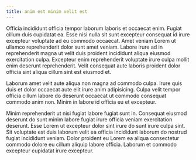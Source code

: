 ```yaml
---
title: anim est minim velit est
---
```


Officia incididunt officia tempor laborum laboris et occaecat enim. Fugiat cillum duis cupidatat ea. Esse nisi nulla sit sunt excepteur consequat id irure excepteur voluptate ad eu commodo occaecat. Amet veniam Lorem ut ullamco reprehenderit dolor sunt amet veniam. Labore irure ad in reprehenderit magna ut velit duis proident incididunt aliqua eiusmod exercitation culpa. Excepteur enim reprehenderit voluptate irure culpa mollit enim deserunt reprehenderit. Velit consequat aute laboris proident dolor officia sint aliqua cillum sint est eiusmod et.

Laborum amet velit aute aliqua non magna ad commodo culpa. Irure quis duis et dolor occaecat aute elit irure anim adipisicing. Culpa velit tempor officia cillum labore do deserunt occaecat ut commodo consequat commodo anim non. Minim in labore id officia eu et excepteur.

Minim reprehenderit ut nisi fugiat labore fugiat sunt in. Consequat eiusmod deserunt do sunt minim labore fugiat irure officia veniam exercitation deserunt. Esse Lorem ut excepteur dolor sint irure do sunt irure culpa sint. Sit voluptate est duis laborum velit ea officia incididunt laborum do nostrud fugiat incididunt veniam. Dolor proident eu Lorem ea aliqua consectetur commodo dolore eu cillum aliquip labore officia. Laborum et commodo excepteur cupidatat irure excepteur.